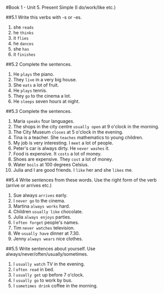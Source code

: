 #Book 1 - Unit 5. Present Simple (I do/work/like etc.)

##5.1 Write this verbs with -s or -es.
1. she `reads`
2. he `thinks`
3. it `flies`
4. he `dances`
5. she `has`
6. it `finishes`

##5.2 Complete the sentences.
1. He `plays` the piano.
2. They `live` in a very big house.
3. She `eats` a lot of fruit.
4. He `plays` tennis.
5. They `go` to the cinema a lot.
6. He `sleeps` seven hours at night.

##5.3 Complete the sentences.
1. Maria `speaks` four languages.
2. The shops in the city centre `usually open` at 9 o'clock in the morning.
3. The City Museum `closes` at 5 o'clock in the evening.
4. Tina is a teacher. She `teaches` mathematics to young children.
5. My job is very interesting. I `meet` a lot of people.
6. Peter's car is always dirty. He `never washes` it.
7. Food is expensive. It `costs` a lot of money.
8. Shoes are expensive. They `cost` a lot of money.
9. Water `boils` at 100 degrees Celsius.
10. Julia and I are good friends. I `like` her and she `likes` me.

##5.4 Write sentences from these words. Use the right form of the verb (arrive or arrives etc.)
1. Sue always `arrives` early.
2. I `never go` to the cinema.
3. Martina `always works` hard.
4. Children `usually like` chocolate.
5. Julia `always enjoys` parties.
6. I `often forget` people's names.
7. Tim `never watches` television.
8. We `usually have` dinner at 7.30.
9. Jenny `always wears` nice clothes.

##5.5 Write sentences about yourself. Use always/never/often/usually/sometimes.
1. I `usually watch` TV in the evening.
2. I `often read` in bed.
3. I `usually get` up before 7 o'clock.
4. I `usually go` to work by bus.
5. I `sometimes drink` coffee in the morning.
